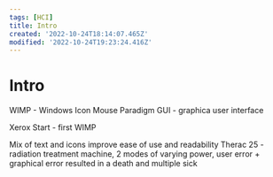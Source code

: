 ```yaml
---
tags: [HCI]
title: Intro
created: '2022-10-24T18:14:07.465Z'
modified: '2022-10-24T19:23:24.416Z'
---
```


# Intro

 WIMP - Windows Icon Mouse Paradigm
 GUI - graphica user interface

Xerox Start - first WIMP

Mix of text and icons improve ease of use and readability
Therac 25 - radiation treatment machine, 2 modes of varying power, user error + graphical error resulted in a death and multiple sick



